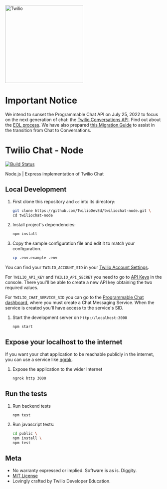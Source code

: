 <a href="https://www.twilio.com">
  <img src="https://static0.twilio.com/marketing/bundles/marketing/img/logos/wordmark-red.svg" alt="Twilio" width="250" />
</a>

# Important Notice

We intend to sunset the Programmable Chat API on July 25, 2022 to focus on the next generation of chat: the [Twilio Conversations API](https://www.twilio.com/docs/conversations). Find out about the [EOL process](https://www.twilio.com/changelog/programmable-chat-end-of-life). We have also prepared [this Migration Guide](https://www.twilio.com/docs/conversations/migrating-chat-conversations) to assist in the transition from Chat to Conversations.

# Twilio Chat - Node

[![Build Status](https://travis-ci.org/TwilioDevEd/twiliochat-node.svg?branch=master)](https://travis-ci.org/TwilioDevEd/twiliochat-node)

Node.js | Express  implementation of Twilio Chat


## Local Development

1. First clone this repository and `cd` into its directory:
   ```bash
   git clone https://github.com/TwilioDevEd/twiliochat-node.git \
   cd twiliochat-node
   ```

1. Install project's dependencies:

    ```bash
    npm install
    ```
1. Copy the sample configuration file and edit it to match your configuration.

   ```bash
   cp .env.example .env
   ```

  You can find your `TWILIO_ACCOUNT_SID` in your
  [Twilio Account Settings](//www.twilio.com/console).

  For `TWILIO_API_KEY` and `TWILIO_API_SECRET` you need to go to
  [API Keys](//www.twilio.com/console/dev-tools/api-keys) in the console. There
  youl'll be able to create a new API key obtaining the two required values.
  
  For `TWILIO_CHAT_SERVICE_SID` you can go to the [Programmable Chat dashboard](//www.twilio.com/console/chat/dashboard),
  where you must create a Chat Messaging Service. When the service is created you'll
  have access to the service's SID.

1. Start the development server on `http://localhost:3000`

    ```bash
    npm start
    ```


## Expose your localhost to the internet

If you want your chat application to be reachable publicly in the internet, you can use
a service like [ngrok](//ngrok.com/).

1. Expose the application to the wider Internet

   ```bash
   ngrok http 3000
   ```


## Run the tests

1. Run backend tests

    ```bash
    npm test
    ```

1. Run javascript tests:

   ```bash
   cd public \
   npm install \
   npm test
   ```

## Meta

* No warranty expressed or implied. Software is as is. Diggity.
* [MIT License](//www.opensource.org/licenses/mit-license.html)
* Lovingly crafted by Twilio Developer Education.

